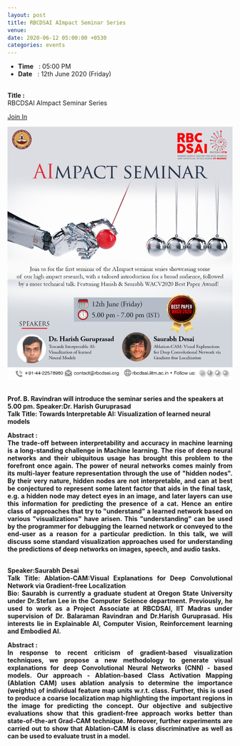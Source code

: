 ```yaml
---
layout: post
title: RBCDSAI AImpact Seminar Series 	
venue: 
date: 2020-06-12 05:00:00 +0530
categories: events
---
```


<ul class="mb-5" >
       <li><b>Time</b>&nbsp;&nbsp; : 05:00 PM</li>
       <li><b>Date</b>&nbsp;&nbsp; : 12th June 2020 (Friday)</li>
</ul>

 <br><strong>Title :</strong>
 <br>RBCDSAI AImpact Seminar Series <br>


  <a href="https://us02web.zoom.us/j/82771002381">Join In </a>

   <img src="/images/aimpact.jpg"> </a>

<br><strong>Prof. B. Ravindran will introduce the seminar series and the speakers at 5.00 pm. 
<strong>Speaker:Dr. Harish Guruprasad</strong>
<br><strong>Talk Title: Towards Interpretable AI:  Visualization of learned neural models
<div align="justify"><strong> Abstract :</strong><br>The trade-off between interpretability and accuracy in machine learning is a long-standing challenge in Machine learning. The rise of deep neural networks and their ubiquitous usage has brought this problem to the forefront once again. The power of neural networks comes mainly from its multi-layer feature representation through the use of "hidden nodes". By their very nature, hidden nodes are not interpretable, and can at best be conjectured to represent some latent factor that aids in the final task, e.g. a hidden node may detect eyes in an image, and later layers can use this information for predicting the presence of a cat. Hence an entire class of approaches that try to "understand" a learned network based on various "visualizations" have arisen. This "understanding" can be used by the programmer for debugging the learned network or conveyed to the end-user as a reason for a particular prediction. In this talk, we will discuss some standard visualization approaches used for understanding the predictions of deep networks on images, speech, and audio tasks.  

<br><strong>Speaker:Saurabh Desai</strong>
<br><strong>Talk Title: Ablation-CAM:</strong>Visual Explanations for Deep Convolutional Network via Gradient-free Localization
<br> Bio: Saurabh is currently a graduate student at Oregon State University under Dr.Stefan Lee in the Computer Science department. Previously, he used to work as a Project Associate at RBCDSAI, IIT Madras under supervision of Dr. Balaraman Ravindran and Dr.Harish Guruprasad. His interests lie in Explainable AI, Computer Vision, Reinforcement learning and Embodied AI. 

<div align="justify"><strong> Abstract :</strong><br>In response to recent criticism of gradient-based visualization techniques, we propose a new methodology to generate visual explanations for deep Convolutional Neural Networks (CNN) - based models. Our approach - Ablation-based Class Activation Mapping (Ablation CAM) uses ablation analysis to determine the importance (weights) of individual feature map units w.r.t. class. Further, this is used to produce a coarse localization map highlighting the important regions in the image for predicting the concept. Our objective and subjective evaluations show that this gradient-free approach works better than state-of-the-art Grad-CAM technique. Moreover, further experiments are carried out to show that Ablation-CAM is class discriminative as well as can be used to evaluate trust in a model. <br><br>
</div>


      
